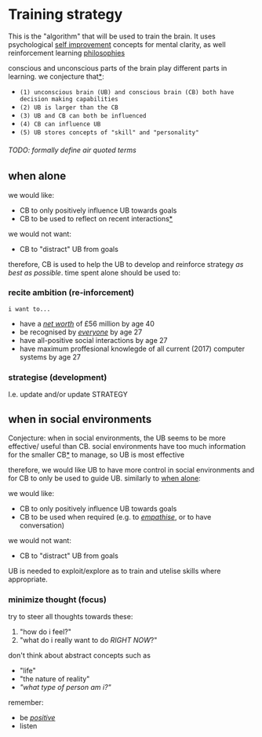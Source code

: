 # Training strategy

This is the "algorithm" that will be used to train the brain.
It uses psychological [self improvement][si] concepts 
for mental clarity, 
as well reinforcement learning [philosophies][ee]

[si]: ../doc/self_help
[ee]: ../../programming/ML/DA-Lecture9.pdf "\"exploration and exploitation\""

conscious and unconscious parts of the brain play different parts in learning.
we conjecture that[\*][cs]:
  - `(1) unconscious brain (UB) and conscious brain (CB) both have decision making capabilities`
  - `(2) UB is larger than the CB`
  - `(3) UB and CB can both be influenced`
  - `(4) CB can influence UB`
  - `(5) UB stores concepts of "skill" and "personality"`

###### TODO: formally define air quoted terms
  
[cs]: ./reference/strategyAxioms.md

## when alone

we would like:
  - CB to only positively influence UB towards goals
  - CB to be used to reflect on recent interactions[\*][nt]

we would not want:
  - CB to "distract" UB from goals

therefore, CB is used to help the UB 
to develop and reinforce strategy _as best as possible_.
time spent alone should be used to:

[nt]: ./reference/notes.md

### recite ambition (re-inforcement)
`i want to...`
  - have
    a [_net worth_](./reference/netWorth.md) of £56 million 
    by age 40
  - be recognised by 
    [_everyone_](./reference/quantitativePopularity.md) 
    by age 27
  - have 
    all-positive social interactions
    by age 27
  - have 
    maximum proffesional knowlegde of 
    all current (2017) computer systems
    by age 27

### strategise (development)
I.e. update and/or update STRATEGY

## when in social environments 
Conjecture: when in social environments, the UB seems to be more effective/
useful than CB.
social environments have too much information for 
the smaller CB[\*][c4] to manage, so UB is most effective

[c4]: ./STRATEGY.md "conjecture 4"

therefore, we would like UB to have more control in social
environments and for CB to only be used to guide UB. similarly
to [when alone][wa]:

[wa]: ./STRATEGY.md "(above)"

we would like:
  - CB to only positively influence UB towards goals
  - CB to be used when required (e.g. to [_empathise_][ei], or to have conversation)

we would not want:
  - CB to "distract" UB from goals

[ei]: ../doc/emotional_intelligence/danielGoleman.pdf "ref. on page 39"

UB is needed to exploit/explore as to train and utelise skills where appropriate.

### minimize thought (focus)
try to steer all thoughts towards these:
  1. "how do i feel?"
  2. "what do i really want to do _RIGHT NOW_?"

don't think about abstract concepts such as 
  - "life" 
  - "the nature of reality"
  - _"what type of person am i?"_

remember:
  - be [_positive_][pp]
  - listen

[pp]: ./reference/positivity.md "positivity"
